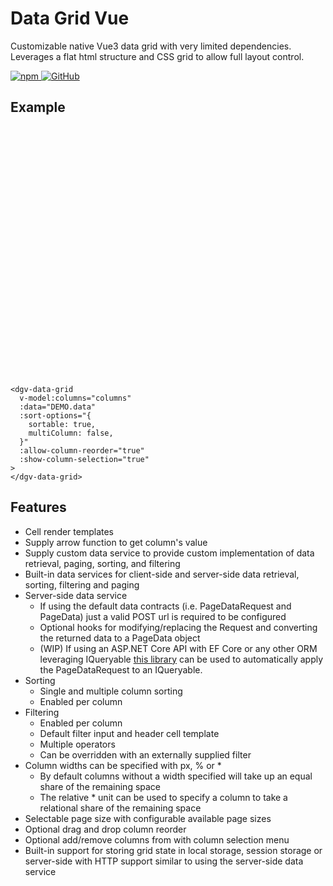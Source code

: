 # Data Grid Vue

Customizable native Vue3 data grid with very limited dependencies. Leverages a flat html structure and CSS grid to allow full layout control.

<div class="badges">
  <a href="https://www.npmjs.com/package/data-grid-vue" target="_blank" aria-label="npm">
    <img alt="npm" src="https://img.shields.io/npm/v/data-grid-vue?logo=npm" />
  </a>
  <a href="https://github.com/nruffing/data-grid-vue/blob/main/LICENSE" target="_blank" aria-label="MIT License">
    <img alt="GitHub" src="https://img.shields.io/github/license/nruffing/data-grid-vue" />
  </a>
</div>

## Example

<div class="grid-container">
  <dgv-data-grid
    v-model:columns="columns"
    :data="DEMO.data"
    :sort-options="{
      sortable: true,
      multiColumn: false,
    }"
    :allow-column-reorder="true"
    :show-column-selection="true"
  >
  </dgv-data-grid>
</div>

```vue
<dgv-data-grid
  v-model:columns="columns"
  :data="DEMO.data"
  :sort-options="{
    sortable: true,
    multiColumn: false,
  }"
  :allow-column-reorder="true"
  :show-column-selection="true"
>
</dgv-data-grid>
```

<script lang="ts" setup>
import '@temp/data-grid-vue-style.css'
import { inject, ref } from 'vue'

const DEMO = inject('demo')

const columns = ref([...DEMO.columns])
</script>

<style scoped>
.grid-container {
  margin: calc(var(--spacer) * 3) 0;
  height: 400px;
  display: flex;
  flex-direction: column;
  justify-content: stretch;
}
</style>



## Features

* Cell render templates
* Supply arrow function to get column's value
* Supply custom data service to provide custom implementation of data retrieval, paging, sorting, and filtering
* Built-in data services for client-side and server-side data retrieval, sorting, filtering and paging
* Server-side data service
  * If using the default data contracts (i.e. PageDataRequest and PageData) just a valid POST url is required to be configured
  * Optional hooks for modifying/replacing the Request and converting the returned data to a PageData object
  * (WIP) If using an ASP.NET Core API with EF Core or any other ORM leveraging IQueryable [this library](https://github.com/nruffing/data-grid-vue-dotnet) can be used to automatically apply the PageDataRequest to an IQueryable.
* Sorting
  * Single and multiple column sorting
  * Enabled per column
* Filtering
  * Enabled per column
  * Default filter input and header cell template
  * Multiple operators
  * Can be overridden with an externally supplied filter
* Column widths can be specified with px, % or *
  * By default columns without a width specified will take up an equal share of the remaining space
  * The relative * unit can be used to specify a column to take a relational share of the remaining space
* Selectable page size with configurable available page sizes
* Optional drag and drop column reorder
* Optional add/remove columns from with column selection menu
* Built-in support for storing grid state in local storage, session storage or server-side with HTTP support similar to using the server-side data service
